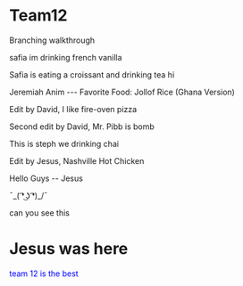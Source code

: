# Team12

Branching walkthrough

safia im drinking french vanilla

Safia is eating a croissant and drinking tea 
hi

Jeremiah Anim --- Favorite Food: Jollof Rice (Ghana Version)


Edit by David, I like fire-oven pizza

Second edit by David, Mr. Pibb is bomb

This is steph we drinking chai

Edit by Jesus, Nashville Hot Chicken 


Hello Guys -- Jesus 







¯\_( ͡❛ ͜ʖ ͡❛)_/¯






<p> can you see this </p>


<!DOCTYPE html>
<html>

   <body>
      <h1>Jesus was here </h1>
      <p style="color:blue">team 12 is the best</p>
   </body>
</html>
